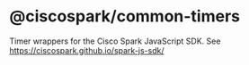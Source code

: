 # @ciscospark/common-timers

Timer wrappers for the Cisco Spark JavaScript SDK. See https://ciscospark.github.io/spark-js-sdk/
